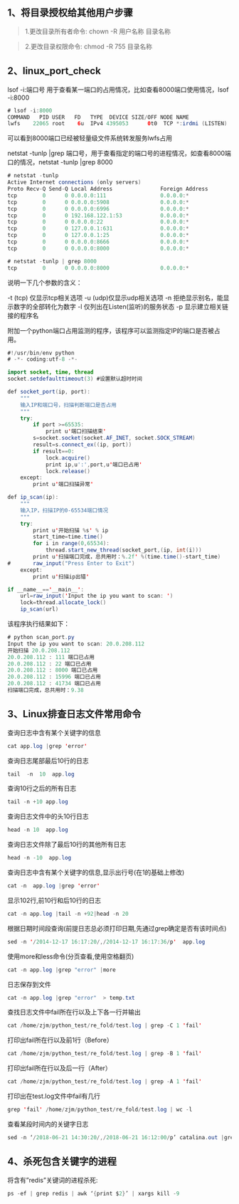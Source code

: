 1、将目录授权给其他用户步骤
------

> 1.更改目录所有者命令:
chown -R 用户名称 目录名称

> 2.更改目录权限命令:
chmod -R 755 目录名称

2、linux_port_check
------

lsof -i:端口号 用于查看某一端口的占用情况，比如查看8000端口使用情况，lsof -i:8000

```java
# lsof -i:8000
COMMAND   PID USER   FD   TYPE  DEVICE SIZE/OFF NODE NAME
lwfs    22065 root    6u  IPv4 4395053      0t0  TCP *:irdmi (LISTEN)
```

可以看到8000端口已经被轻量级文件系统转发服务lwfs占用

netstat -tunlp |grep 端口号，用于查看指定的端口号的进程情况，如查看8000端口的情况，netstat -tunlp |grep 8000

```java
# netstat -tunlp 
Active Internet connections (only servers)
Proto Recv-Q Send-Q Local Address               Foreign Address             State       PID/Program name   
tcp        0      0 0.0.0.0:111                 0.0.0.0:*                   LISTEN      4814/rpcbind        
tcp        0      0 0.0.0.0:5908                0.0.0.0:*                   LISTEN      25492/qemu-kvm      
tcp        0      0 0.0.0.0:6996                0.0.0.0:*                   LISTEN      22065/lwfs          
tcp        0      0 192.168.122.1:53            0.0.0.0:*                   LISTEN      38296/dnsmasq       
tcp        0      0 0.0.0.0:22                  0.0.0.0:*                   LISTEN      5278/sshd           
tcp        0      0 127.0.0.1:631               0.0.0.0:*                   LISTEN      5013/cupsd          
tcp        0      0 127.0.0.1:25                0.0.0.0:*                   LISTEN      5962/master         
tcp        0      0 0.0.0.0:8666                0.0.0.0:*                   LISTEN      44868/lwfs          
tcp        0      0 0.0.0.0:8000                0.0.0.0:*                   LISTEN      22065/lwfs

# netstat -tunlp | grep 8000
tcp        0      0 0.0.0.0:8000                0.0.0.0:*                   LISTEN      22065/lwfs   
```

说明一下几个参数的含义：

-t (tcp) 仅显示tcp相关选项
-u (udp)仅显示udp相关选项
-n 拒绝显示别名，能显示数字的全部转化为数字
-l 仅列出在Listen(监听)的服务状态
-p 显示建立相关链接的程序名

附加一个python端口占用监测的程序，该程序可以监测指定IP的端口是否被占用。

```java
#!/usr/bin/env python
# -*- coding:utf-8 -*-

import socket, time, thread
socket.setdefaulttimeout(3) #设置默认超时时间

def socket_port(ip, port):
    """
    输入IP和端口号，扫描判断端口是否占用
    """
    try:
        if port >=65535:
            print u'端口扫描结束'
        s=socket.socket(socket.AF_INET, socket.SOCK_STREAM)
        result=s.connect_ex((ip, port))
        if result==0:
            lock.acquire()
            print ip,u':',port,u'端口已占用'
            lock.release()
    except:
        print u'端口扫描异常'

def ip_scan(ip):
    """
    输入IP，扫描IP的0-65534端口情况
    """
    try:
        print u'开始扫描 %s' % ip
        start_time=time.time()
        for i in range(0,65534):
            thread.start_new_thread(socket_port,(ip, int(i)))
        print u'扫描端口完成，总共用时：%.2f' %(time.time()-start_time)
#       raw_input("Press Enter to Exit")
    except:
        print u'扫描ip出错'

if __name__=='__main__':
    url=raw_input('Input the ip you want to scan: ')
    lock=thread.allocate_lock()
    ip_scan(url)
```

该程序执行结果如下：

```java
# python scan_port.py
Input the ip you want to scan: 20.0.208.112
开始扫描 20.0.208.112
20.0.208.112 : 111 端口已占用
20.0.208.112 : 22 端口已占用
20.0.208.112 : 8000 端口已占用
20.0.208.112 : 15996 端口已占用
20.0.208.112 : 41734 端口已占用
扫描端口完成，总共用时：9.38
```

3、Linux排查日志文件常用命令
------

查询日志中含有某个关键字的信息

```java
cat app.log |grep 'error'
```
  
查询日志尾部最后10行的日志

```java
tail  -n  10  app.log 
```

查询10行之后的所有日志

```java
tail -n +10 app.log
```
  
查询日志文件中的头10行日志

```java
head -n 10  app.log 
```
 
查询日志文件除了最后10行的其他所有日志

```java
head -n -10  app.log 
```

查询日志中含有某个关键字的信息,显示出行号(在1的基础上修改)

```java
cat -n  app.log |grep 'error'
```
  
显示102行,前10行和后10行的日志

```java
cat -n app.log |tail -n +92|head -n 20
```	
 
根据日期时间段查询(前提日志总必须打印日期,先通过grep确定是否有该时间点)

```java
sed -n '/2014-12-17 16:17:20/,/2014-12-17 16:17:36/p'  app.log
```
  
使用more和less命令(分页查看,使用空格翻页)

```java
cat -n app.log |grep "error" |more
```

日志保存到文件

```java
cat -n app.log |grep "error"  > temp.txt
```
  
查找日志文件中fail所在行以及上下各一行并输出

```java
cat /home/zjm/python_test/re_fold/test.log | grep -C 1 'fail'
```

打印出fail所在行以及前1行（Before）

```java
cat /home/zjm/python_test/re_fold/test.log | grep -B 1 'fail'
```

打印出fail所在行以及后一行（After）

```java
cat /home/zjm/python_test/re_fold/test.log | grep -A 1 'fail'
```

打印出在test.log文件中fail有几行

```java
grep 'fail' /home/zjm/python_test/re_fold/test.log | wc -l
```

查看某段时间内的关键字日志

```java
sed -n ‘/2018-06-21 14:30:20/,/2018-06-21 16:12:00/p’ catalina.out |grep ‘keyword’
```

4、杀死包含关键字的进程
------

将含有”redis”关键词的进程杀死:

```java
ps -ef | grep redis | awk ‘{print $2}’ | xargs kill -9
```
